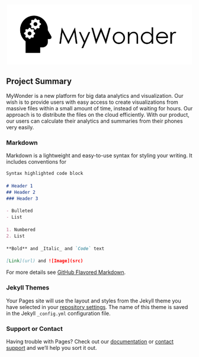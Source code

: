 <p align="center">
    <img src="mywonder.png" width="500px"/>
</p>

## Project Summary

MyWonder is a new platform for big data analytics and visualization. Our wish is to provide users with easy access to create visualizations from massive files within a small amount of time, instead of waiting for hours. Our approach is to distribute the files on the cloud efficiently. With our product, our users can calculate their analytics and summaries from their phones very easily.

### Markdown

Markdown is a lightweight and easy-to-use syntax for styling your writing. It includes conventions for

```markdown
Syntax highlighted code block

# Header 1
## Header 2
### Header 3

- Bulleted
- List

1. Numbered
2. List

**Bold** and _Italic_ and `Code` text

[Link](url) and ![Image](src)
```

For more details see [GitHub Flavored Markdown](https://guides.github.com/features/mastering-markdown/).

### Jekyll Themes

Your Pages site will use the layout and styles from the Jekyll theme you have selected in your [repository settings](https://github.com/jackw1997/dsci560_hw03/settings). The name of this theme is saved in the Jekyll `_config.yml` configuration file.

### Support or Contact

Having trouble with Pages? Check out our [documentation](https://docs.github.com/categories/github-pages-basics/) or [contact support](https://github.com/contact) and we’ll help you sort it out.
